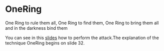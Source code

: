 # OneRing
 One Ring to rule them all, One Ring to find them, One Ring to bring them all and in the darkness bind them
 
 You can see in this [slides](https://www.slideshare.net/A2SECURE/security-for-microservices-in-gcp) how to perform the attack.The explanation of the technique OneRing begins on slide 32.
